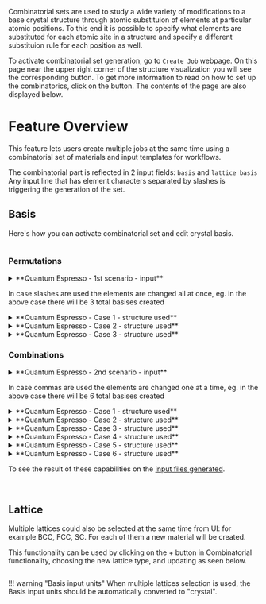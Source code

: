 <!-- by MH -->

Combinatorial sets are used to study a wide variety of modifications to a base crystal structure through atomic substituion of elements at particular atomic positions.  To this end it is possible to specify what elements are substituted for each atomic site in a structure and specify a different substituion rule for each position as well.

To activate combinatorial set generation, go to `Create Job` webpage. On this page near the upper right corner of the structure visualization you will see the corresponding button. To get more information to read on how to set up the combinatorics, click on the <i class="zmdi zmdi-info"></i> button.  The contents of the page are also displayed below.


# Feature Overview

This feature lets users create multiple jobs at the same time using a combinatorial set of materials and input templates for workflows.

The combinatorial part is reflected in 2 input fields: `basis` and `lattice basis`
Any input line that has element characters separated by slashes is triggering the generation of the set.

## Basis

Here's how you can activate combinatorial set and edit crystal basis.

<img data-gifffer="/images/ActivateCombinatorial.gif" />

### Permutations
<details>
<summary>**Quantum Espresso - 1st scenario - input**</summary>
```py
Si/Ge/As 0.0 0.0 0.0
Si/Ge    0.5 0.5 0.0
```
</details>

In case slashes are used the elements are changed all at once, eg. in the above case there will be 3 total basises created

<details>
<summary>**Quantum Espresso - Case 1 - structure used**</summary>
```
Si 0.0 0.0 0.0
Si 0.5 0.5 0.0
```
</details>
<details>
<summary>**Quantum Espresso - Case 2 - structure used**</summary>
```
Ge 0.0 0.0 0.0
Ge 0.5 0.5 0.0
```
</details>
<details>
<summary>**Quantum Espresso - Case 3 - structure used**</summary>
```
As 0.0 0.0 0.0
Ge 0.5 0.5 0.0
```
</details>

### Combinations
<details>
<summary>**Quantum Espresso - 2nd scenario - input**</summary>
```
Si,Ge,As 0.0 0.0 0.0
Si,Ge    0.5 0.5 0.0
```
</details>

In case commas are used the elements are changed one at a time, eg. in the above case there will be 6 total basises created

<details>
<summary>**Quantum Espresso - Case 1 - structure used**</summary>
```
Si 0.0 0.0 0.0
Si 0.5 0.5 0.0
```
</details>
<details>
<summary>**Quantum Espresso - Case 2 - structure used**</summary>
```
Si 0.0 0.0 0.0
Ge 0.5 0.5 0.0
```
</details>
<details>
<summary>**Quantum Espresso - Case 3 - structure used**</summary>
```
Ge 0.0 0.0 0.0
Si 0.5 0.5 0.0
```
</details>
<details>
<summary>**Quantum Espresso - Case 4 - structure used**</summary>
```
Si 0.0 0.0 0.0
Si 0.5 0.5 0.0
```
</details>
<details>
<summary>**Quantum Espresso - Case 5 - structure used**</summary>
```
As 0.0 0.0 0.0
Si 0.5 0.5 0.0
```
</details>
<details>
<summary>**Quantum Espresso - Case 6 - structure used**</summary>
```
As 0.0 0.0 0.0
Ge 0.5 0.5 0.0
```
</details>

To see the result of these capabilities on the [input files generated](/models/combinatorial-set-input.md).

<BR>

## Lattice

Multiple lattices could also be selected at the same time from UI: for example BCC, FCC, SC. For each of them a new material will be created.

This functionality can be used by clicking on the + button in Combinatorial functionality, choosing the new lattice type, and updating as seen below.

<img data-gifffer="/images/AddCombinatorialCell.gif" />

!!! warning "Basis input units"
    When multiple lattices selection is used, the Basis input units should be automatically converted to "crystal".
